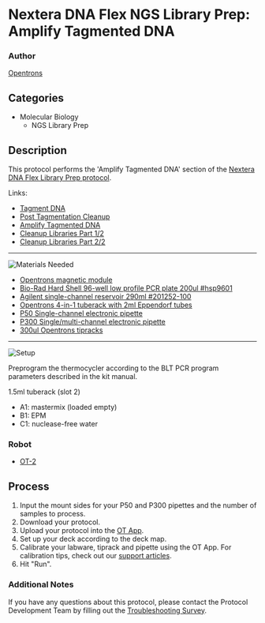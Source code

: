 # Nextera DNA Flex NGS Library Prep: Amplify Tagmented DNA

### Author
[Opentrons](https://opentrons.com/)

## Categories
* Molecular Biology
	* NGS Library Prep


## Description
This protocol performs the 'Amplify Tagmented DNA' section of the [Nextera DNA Flex Library Prep protocol](https://www.illumina.com/products/by-type/sequencing-kits/library-prep-kits/nextera-dna-flex.html).

Links:
* [Tagment DNA](./nextera-flex-library-prep-tagment-dna)
* [Post Tagmentation Cleanup](./nextera-flex-library-prep-post-tag-cleanup)
* [Amplify Tagmented DNA](./nextera-flex-library-prep-amplify-tagmented-dna)
* [Cleanup Libraries Part 1/2](./nextera-flex-library-prep-cleanup-libraries-pt1)
* [Cleanup Libraries Part 2/2](./nextera-flex-library-prep-cleanup-libraries-pt2)

---
![Materials Needed](https://s3.amazonaws.com/opentrons-protocol-library-website/custom-README-images/001-General+Headings/materials.png)

* [Opentrons magnetic module](https://shop.opentrons.com/collections/hardware-modules/products/magdeck)
* [Bio-Rad Hard Shell 96-well low profile PCR plate 200ul #hsp9601](bio-rad.com/en-us/sku/hsp9601-hard-shell-96-well-pcr-plates-low-profile-thin-wall-skirted-white-clear?ID=hsp9601)
* [Agilent single-channel reservoir 290ml #201252-100](https://www.agilent.com/store/en_US/Prod-201252-100/201252-100)
* [Opentrons 4-in-1 tuberack with 2ml Eppendorf tubes](https://shop.opentrons.com/collections/racks-and-adapters/products/tube-rack-set-1)
* [P50 Single-channel electronic pipette](https://shop.opentrons.com/collections/ot-2-pipettes)
* [P300 Single/multi-channel electronic pipette](https://shop.opentrons.com/collections/ot-2-pipettes)
* [300ul Opentrons tipracks](https://shop.opentrons.com/collections/opentrons-tips/products/opentrons-300ul-tips)

---
![Setup](https://s3.amazonaws.com/opentrons-protocol-library-website/custom-README-images/001-General+Headings/Setup.png)

Preprogram the thermocycler according to the BLT PCR program parameters described in the kit manual.

1.5ml tuberack (slot 2)
* A1: mastermix (loaded empty)
* B1: EPM
* C1: nuclease-free water

### Robot
* [OT-2](https://opentrons.com/ot-2)

## Process
1. Input the mount sides for your P50 and P300 pipettes and the number of samples to process.
2. Download your protocol.
3. Upload your protocol into the [OT App](https://opentrons.com/ot-app).
4. Set up your deck according to the deck map.
5. Calibrate your labware, tiprack and pipette using the OT App. For calibration tips, check out our [support articles](https://support.opentrons.com/en/collections/1559720-guide-for-getting-started-with-the-ot-2).
6. Hit "Run".

### Additional Notes
If you have any questions about this protocol, please contact the Protocol Development Team by filling out the [Troubleshooting Survey](https://protocol-troubleshooting.paperform.co/).
